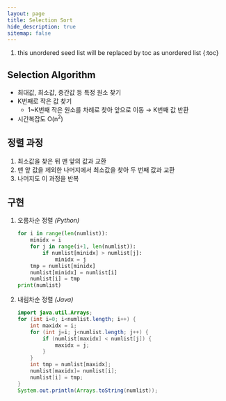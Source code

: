 ```yaml
---
layout: page
title: Selection Sort
hide_description: true
sitemap: false
---
```

1. this unordered seed list will be replaced by toc as unordered list
{:toc}

## Selection Algorithm
- 최대값, 최소값, 중간값 등 특정 원소 찾기
- K번째로 작은 값 찾기
  - 1~K번째 작은 원소를 차례로 찾아 앞으로 이동 → K번째 값 반환
- 시간복잡도 O(n<sup>2</sup>)

## 정렬 과정
1. 최소값을 찾은 뒤 맨 앞의 값과 교환
2. 맨 앞 값을 제외한 나머지에서 최소값을 찾아 두 번째 값과 교환
3. 나머지도 이 과정을 반복

## 구현
1. 오름차순 정렬 *(Python)*
    ``` python
    for i in range(len(numlist)):
        minidx = i
        for j in range(i+1, len(numlist)):
            if numlist[minidx] > numlist[j]:
                minidx = j
        tmp = numlist[minidx]
        numlist[minidx] = numlist[i]
        numlist[i] = tmp 
    print(numlist)
    ```
2. 내림차순 정렬 *(Java)*
    ``` java
    import java.util.Arrays;
    for (int i=0; i<numlist.length; i++) {
        int maxidx = i;
        for (int j=i; j<numlist.length; j++) {
            if (numlist[maxidx] < numlist[j]) {
                maxidx = j;
            }
        }
        int tmp = numlist[maxidx];
        numlist[maxidx]= numlist[i];
        numlist[i] = tmp;
    }
    System.out.println(Arrays.toString(numlist));
    ```
